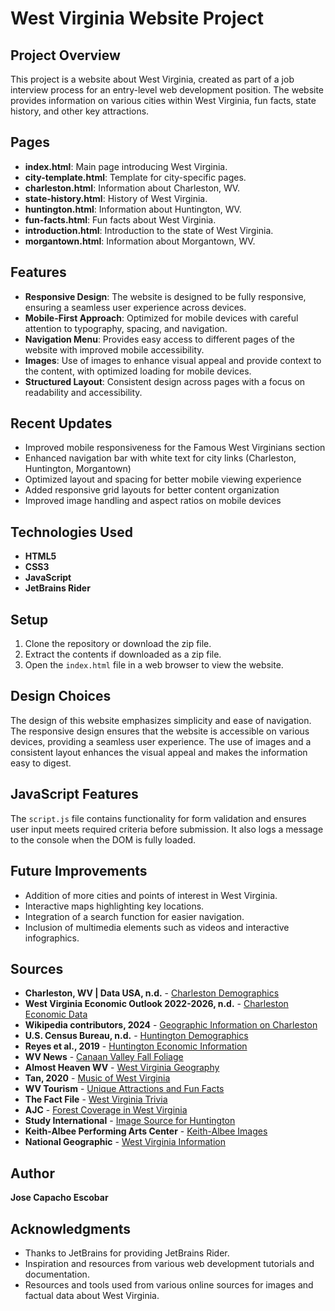# West Virginia Website Project

## Project Overview
This project is a website about West Virginia, created as part of a job interview process for an entry-level web development position. The website provides information on various cities within West Virginia, fun facts, state history, and other key attractions.

## Pages
- **index.html**: Main page introducing West Virginia.
- **city-template.html**: Template for city-specific pages.
- **charleston.html**: Information about Charleston, WV.
- **state-history.html**: History of West Virginia.
- **huntington.html**: Information about Huntington, WV.
- **fun-facts.html**: Fun facts about West Virginia.
- **introduction.html**: Introduction to the state of West Virginia.
- **morgantown.html**: Information about Morgantown, WV.

## Features
- **Responsive Design**: The website is designed to be fully responsive, ensuring a seamless user experience across devices.
- **Mobile-First Approach**: Optimized for mobile devices with careful attention to typography, spacing, and navigation.
- **Navigation Menu**: Provides easy access to different pages of the website with improved mobile accessibility.
- **Images**: Use of images to enhance visual appeal and provide context to the content, with optimized loading for mobile devices.
- **Structured Layout**: Consistent design across pages with a focus on readability and accessibility.

## Recent Updates
- Improved mobile responsiveness for the Famous West Virginians section
- Enhanced navigation bar with white text for city links (Charleston, Huntington, Morgantown)
- Optimized layout and spacing for better mobile viewing experience
- Added responsive grid layouts for better content organization
- Improved image handling and aspect ratios on mobile devices

## Technologies Used
- **HTML5**
- **CSS3**
- **JavaScript**
- **JetBrains Rider**

## Setup
1. Clone the repository or download the zip file.
2. Extract the contents if downloaded as a zip file.
3. Open the `index.html` file in a web browser to view the website.

## Design Choices
The design of this website emphasizes simplicity and ease of navigation. The responsive design ensures that the website is accessible on various devices, providing a seamless user experience. The use of images and a consistent layout enhances the visual appeal and makes the information easy to digest.

## JavaScript Features
The `script.js` file contains functionality for form validation and ensures user input meets required criteria before submission. It also logs a message to the console when the DOM is fully loaded.

## Future Improvements
- Addition of more cities and points of interest in West Virginia.
- Interactive maps highlighting key locations.
- Integration of a search function for easier navigation.
- Inclusion of multimedia elements such as videos and interactive infographics.

## Sources
- **Charleston, WV | Data USA, n.d.** - [Charleston Demographics](https://datausa.io/profile/geo/charleston-wv/)
- **West Virginia Economic Outlook 2022-2026, n.d.** - [Charleston Economic Data](https://business.wvu.edu/research-outreach/bureau-of-business-and-economic-research/economic-outlook-conferences-and-reports/economic-outlook-reports/west-virginia-economic-outlook-2022-2026)
- **Wikipedia contributors, 2024** - [Geographic Information on Charleston](https://en.wikipedia.org/wiki/Charleston,_West_Virginia#Geography)
- **U.S. Census Bureau, n.d.** - [Huntington Demographics](https://data.census.gov/profile/Huntington_city,_West_Virginia?g=160XX00US5439460)
- **Reyes et al., 2019** - [Huntington Economic Information](https://researchrepository.wvu.edu/cgi/viewcontent.cgi?article=1307&context=bureau_be)
- **WV News** - [Canaan Valley Fall Foliage](https://www.wvnews.com/news/wvnews/canaan-valleys-fall-foliage-draws-those-near-and-far-to-tucker-county/article_91f0c886-2845-11ec-8d17-9fea45d22d7a.html)
- **Almost Heaven WV** - [West Virginia Geography](https://business4.wv.gov/movetowestvirginia/Pages/AlmostHeavenWV.aspx)
- **Tan, 2020** - [Music of West Virginia](https://wvpublic.org/preserving-the-homemade-music-of-west-virginias-hollows/)
- **WV Tourism** - [Unique Attractions and Fun Facts](https://wvtourism.com)
- **The Fact File** - [West Virginia Trivia](https://thefactfile.org)
- **AJC** - [Forest Coverage in West Virginia](https://www.ajc.com)
- **Study International** - [Image Source for Huntington](https://studyinternational.com/wp-content/uploads/2023/02/Picture1-4.jpg)
- **Keith-Albee Performing Arts Center** - [Keith-Albee Images](https://keithalbee.com/)
- **National Geographic** - [West Virginia Information](https://kids.nationalgeographic.com/geography/states/article/west-virginia)

## Author
**Jose Capacho Escobar**

## Acknowledgments
- Thanks to JetBrains for providing JetBrains Rider.
- Inspiration and resources from various web development tutorials and documentation.
- Resources and tools used from various online sources for images and factual data about West Virginia.
